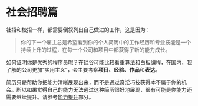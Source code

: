 # 社会招聘篇

社招和校招一样，都需要倒叙列出自己做过的工作，这是因为：

> 你的下一个雇主总是希望看到你的个人简历中的工作经历和专业技能是一个持续上升的过程，在每一个公司和项目中都获得了新的能力成长。

如何证明你是优秀的程序员呢？在硅谷可能比较看重算法和白板编程，在国内，我了解的公司更加“实用主义”，会主要考察**项目**、**经验**、**作品**和**表达**。

简历只是帮助你把能力清晰展现出来，而不是通过奇淫巧技获得本不属于你的机会。所以如果觉得自己的能力无法通过这种简历很好地展现，很有可能是你能力还需要继续提升。请参考[能力提升](common/readme)部分。